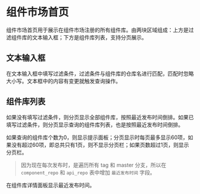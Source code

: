 # 组件市场首页

组件市场首页用于展示在组件市场注册的所有组件库。由两块区域组成：上方是过滤组件库的文本输入框；下方是组件库列表，支持分页展示。

## 文本输入框

在文本输入框中填写过滤条件，过滤条件与组件库的仓库名进行匹配，匹配时忽略大小写。文本框中的内容有变更就触发查询操作。

## 组件库列表

如果没有填写过滤条件，则分页显示全部组件库，按照最近发布时间倒排。如果已填写过滤条件，则分页显示查询的组件库列表，也是按照最近发布时间倒排。

如果查询的组件库个数为0，则显示提示面板；分页显示时每页最多显示60项，如果没有超过60项，即总共只有1页，则不显示分页栏；如果页数超过1页，则显示分页栏。

> 因为现在每次发布时，是遍历所有 tag 和 master 分支，所以在 `component_repo` 和 `api_repo` 表中增加 `最近发布时间` 字段。

在组件库详情面板显示最近发布时间。